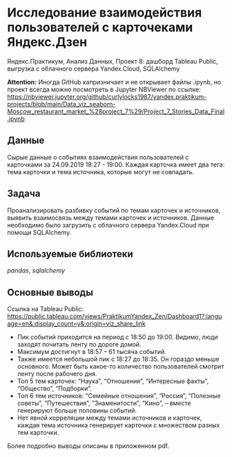 # Исследование взаимодействия пользователей с карточеками Яндекс.Дзен

Яндекс.Практикум, Анализ Данных, Проект 8: дашборд Tableau Public, выгрузка с облачного сервера Yandex.Cloud, SQLAlchemy 

__Attention:__ Иногда GitHub капризничает и не открывает файлы .ipynb, но проект всегда можно посмотреть в Jupyter NBViewer по ссылке: https://nbviewer.jupyter.org/github/curlylocks1987/yandex.praktikum-projects/blob/main/Data_viz_seaborn-Moscow_restaurant_market_%28project_7%29/Project_7_Stories_Data_Final.ipynb 


## Данные

Сырые данные о событиях взаимодействия пользователей с карточками за 24.09.2019 18:27 - 19:00. Каждая карточка имеет два тега: тема карточки и тема источника, которые могут не совпадать.

## Задача

Проанализировать разбивку событий по темам карточек и источников, выявить взаимосвязь между темами карточек и источников. Данные необходимо было загрузить с облачного сервера Yandex.Cloud при помощи SQLAlchemy.

## Используемые библиотеки
*pandas*, *sqlalchemy*

## Основные выводы

Cсылка на Tableau Public:
https://public.tableau.com/views/PraktikumYandex_Zen/Dashboard1?:language=en&:display_count=y&:origin=viz_share_link

- Пик событий приходится на период с 18:50 до 19:00. Видимо, люди заходят
почитать ленту по дороге домой.
- Максимум достигнут в 18:57 – 61 тысяча событий.
- Также имеется небольшой пик с 18:27 до 18:35. Он гораздо меньше основного. Может быть какое-то количество пользователей смотрит ленту после рабочего дня.
- Топ 5 тем карточек: “Наука”, “Отношения”, “Интересные факты”, “Общество”, “Подборки”.
- Топ 6 тем источников: “Семейные отношения”, “Россия”, “Полезные советы”, “Путешествия”, “Знаменитости”, “Кино”, – вместе генерируют больше половины событий.
- Нет явной корреляции между темами источников и карточек, каждая тема источника генерирует карточки с множеством разных тем карточки.

Более подробно выводы описаны в приложенном pdf.
